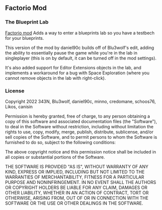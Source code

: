 ## Factorio Mod 
### The Blueprint Lab
[Factorio mod](https://mods.factorio.com/mod/BlueprintLab_343N)
Adds a way to enter a blueprints lab so you have a testbech for your blueprints.

This version of the mod by daniel90c builds off of Blu3wolf's edit, adding the ability to essentially pause the game while you're in the lab in singleplayer (this is on by default, it can be turned off in the mod settings).
 
It's also added support for Editor Extensions objects in the lab, and implements a workaround for a bug with Space Exploration (where you cannot remove objects in the lab with right-click). 

### License

Copyright 2022 343N, Blu3wolf, daniel90c, minno, credomane, schoos76, Likos, canisin

Permission is hereby granted, free of charge, to any person obtaining a copy of this software and associated documentation files (the "Software"), to deal in the Software without restriction, including without limitation the rights to use, copy, modify, merge, publish, distribute, sublicense, and/or sell copies of the Software, and to permit persons to whom the Software is furnished to do so, subject to the following conditions:

The above copyright notice and this permission notice shall be included in all copies or substantial portions of the Software.

THE SOFTWARE IS PROVIDED "AS IS", WITHOUT WARRANTY OF ANY KIND, EXPRESS OR IMPLIED, INCLUDING BUT NOT LIMITED TO THE WARRANTIES OF MERCHANTABILITY, FITNESS FOR A PARTICULAR PURPOSE AND NONINFRINGEMENT. IN NO EVENT SHALL THE AUTHORS OR COPYRIGHT HOLDERS BE LIABLE FOR ANY CLAIM, DAMAGES OR OTHER LIABILITY, WHETHER IN AN ACTION OF CONTRACT, TORT OR OTHERWISE, ARISING FROM, OUT OF OR IN CONNECTION WITH THE SOFTWARE OR THE USE OR OTHER DEALINGS IN THE SOFTWARE.
